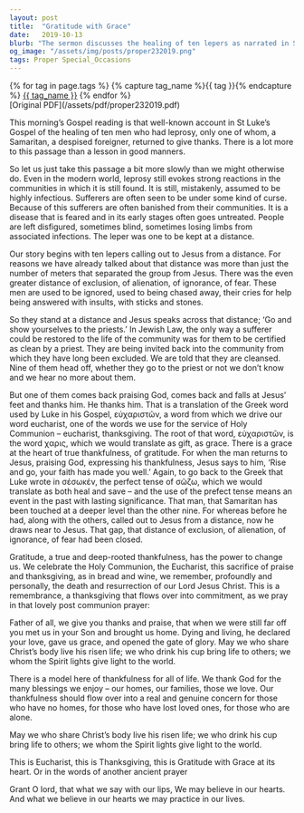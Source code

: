 ```yaml
---
layout: post
title:  "Gratitude with Grace"
date:   2019-10-13
blurb: "The sermon discusses the healing of ten lepers as narrated in St Luke's Gospel, emphasizing the gratitude shown by the lone Samaritan who returned to give thanks. The sermon highlights the transformative power of gratitude and the grace at the heart of true thankfulness. It encourages the practice of gratitude in daily life and a genuine concern for those less fortunate."
og_image: "/assets/img/posts/proper232019.png"
tags: Proper Special_Occasions
---    
```

<div class="tag-pills">
  {% for tag in page.tags %}
    {% capture tag_name %}{{ tag }}{% endcapture %}
    <a href="{{ site.baseurl }}/tag/{{ tag_name | slugify }}" class="tag-pill">{{ tag_name }}</a>
  {% endfor %}
</div>
[Original PDF](/assets/pdf/proper232019.pdf)

This morning’s Gospel reading is that well-known account in St Luke’s Gospel of the healing of ten men who had leprosy, only one of whom, a Samaritan, a despised foreigner, returned to give thanks. There is a lot more to this passage than a lesson in good manners.

So let us just take this passage a bit more slowly than we might otherwise do. Even in the modern world, leprosy still evokes strong reactions in the communities in which it is still found. It is still, mistakenly, assumed to be highly infectious. Sufferers are often seen to be under some kind of curse. Because of this sufferers are often banished from their communities. It is a disease that is feared and in its early stages often goes untreated. People are left disfigured, sometimes blind, sometimes losing limbs from associated infections. The leper was one to be kept at a distance.

Our story begins with ten lepers calling out to Jesus from a distance. For reasons we have already talked about that distance was more than just the number of meters that separated the group from Jesus. There was the even greater distance of exclusion, of alienation, of ignorance, of fear. These men are used to be ignored, used to being chased away, their cries for help being answered with insults, with sticks and stones.

So they stand at a distance and Jesus speaks across that distance; ‘Go and show yourselves to the priests.’ In Jewish Law, the only way a sufferer could be restored to the life of the community was for them to be certified as clean by a priest. They are being invited back into the community from which they have long been excluded. We are told that they are cleansed. Nine of them head off, whether they go to the priest or not we don’t know and we hear no more about them.

But one of them comes back praising God, comes back and falls at Jesus’ feet and thanks him. He thanks him. That is a translation of the Greek word used by Luke in his Gospel, εὐχαριστῶν, a word from which we drive our word eucharist, one of the words we use for the service of Holy Communion – eucharist, thanksgiving. The root of that word, εὐχαριστῶν, is the word χαρις, which we would translate as gift, as grace. There is a grace at the heart of true thankfulness, of gratitude. For when the man returns to Jesus, praising God, expressing his thankfulness, Jesus says to him, ‘Rise and go, your faith has made you well.’ Again, to go back to the Greek that Luke wrote in σέσωκέν, the perfect tense of σῶζω, which we would translate as both heal and save – and the use of the prefect tense means an event in the past with lasting significance. That man, that Samaritan has been touched at a deeper level than the other nine. For whereas before he had, along with the others, called out to Jesus from a distance, now he draws near to Jesus. That gap, that distance of exclusion, of alienation, of ignorance, of fear had been closed.

Gratitude, a true and deep-rooted thankfulness, has the power to change us. We celebrate the Holy Communion, the Eucharist, this sacrifice of praise and thanksgiving, as in bread and wine, we remember, profoundly and personally, the death and resurrection of our Lord Jesus Christ. This is a remembrance, a thanksgiving that flows over into commitment, as we pray in that lovely post communion prayer:

Father of all, we give you thanks and praise,
that when we were still far off
you met us in your Son and brought us home.
Dying and living, he declared your love,
gave us grace, and opened the gate of glory.
May we who share Christ’s body live his risen life;
we who drink his cup bring life to others;
we whom the Spirit lights give light to the world.

There is a model here of thankfulness for all of life. We thank God for the many blessings we enjoy – our homes, our families, those we love. Our thankfulness should flow over into a real and genuine concern for those who have no homes, for those who have lost loved ones, for those who are alone.

May we who share Christ’s body live his risen life;
we who drink his cup bring life to others;
we whom the Spirit lights give light to the world.

This is Eucharist, this is Thanksgiving, this is Gratitude with Grace at its heart. Or in the words of another ancient prayer

Grant O lord, that what we say with our lips,
We may believe in our hearts.
And what we believe in our hearts we may practice in our lives.
